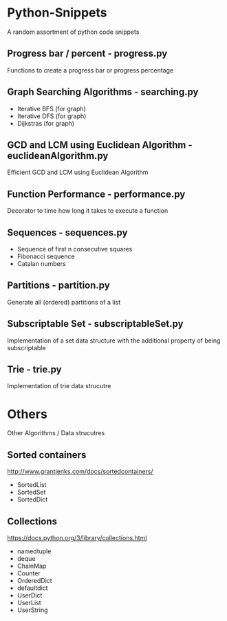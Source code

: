 # Python-Snippets
A random assortment of python code snippets

## Progress bar / percent - progress.py
Functions to create a progress bar or progress percentage

## Graph Searching Algorithms - searching.py
- Iterative BFS (for graph)
- Iterative DFS (for graph)
- Dijkstras (for graph)

## GCD and LCM using Euclidean Algorithm - euclideanAlgorithm.py
Efficient GCD and LCM using Euclidean Algorithm

## Function Performance - performance.py
Decorator to time how long it takes to execute a function

## Sequences - sequences.py
- Sequence of first n consecutive squares
- Fibonacci sequence
- Catalan numbers

## Partitions - partition.py
Generate all (ordered) partitions of a list

## Subscriptable Set - subscriptableSet.py
Implementation of a set data structure with the additional property of being subscriptable

## Trie - trie.py
Implementation of trie data strucutre

# Others
Other Algorithms / Data strucutres

## Sorted containers
http://www.grantjenks.com/docs/sortedcontainers/
- SortedList
- SortedSet
- SortedDict

## Collections
https://docs.python.org/3/library/collections.html
- namedtuple
- deque
- ChainMap
- Counter
- OrderedDict
- defaultdict
- UserDict
- UserList
- UserString
